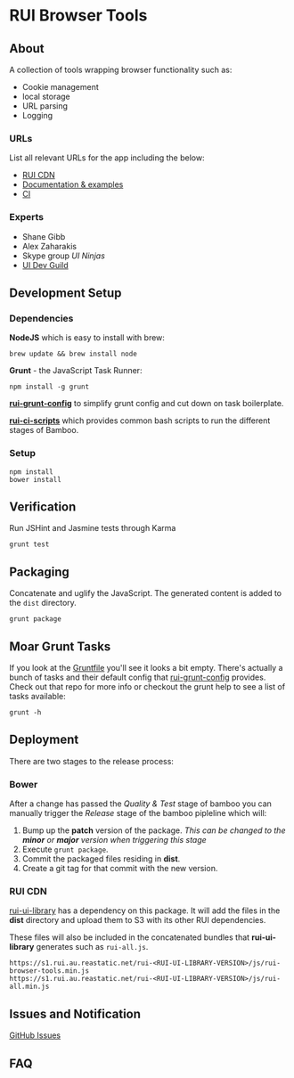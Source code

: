 # RUI Browser Tools

## About
A collection of tools wrapping browser functionality such as:

* Cookie management
* local storage
* URL parsing
* Logging

### URLs
List all relevant URLs for the app including the below:
* [RUI CDN](#rui-cdn)
* [Documentation &amp; examples](http://rea.to/ui)
* [CI](http://master.mad-ci.vpc.realestate.com.au:8085/browse/RUI-BROWSERTOOLS)

### Experts
* Shane Gibb
* Alex Zaharakis
* Skype group _UI Ninjas_
* [UI Dev Guild](https://community.rea-group.com/groups/user-interface)

## Development Setup

### Dependencies
**NodeJS** which is easy to install with brew:

    brew update && brew install node

**Grunt** - the JavaScript Task Runner:

    npm install -g grunt

**[rui-grunt-config](https://git.realestate.com.au/rui/rui-grunt-config)** to
simplify grunt config and cut down on task boilerplate.

**[rui-ci-scripts](https://git.realestate.com.au/rui/rui-ci-scripts)** which
provides common bash scripts to run the different stages of Bamboo.

### Setup

    npm install
    bower install

## Verification
Run JSHint and Jasmine tests through Karma

    grunt test

## Packaging
Concatenate and uglify the JavaScript. The generated content is added to
the `dist` directory.

    grunt package

## Moar Grunt Tasks
If you look at the [Gruntfile](Gruntfile.js) you'll see it looks a bit empty.
There's actually a bunch of tasks and their default config that
[rui-grunt-config](https://git.realestate.com.au/rui/rui-grunt-config) provides.
Check out that repo for more info or checkout the grunt help to see a list of tasks
available:

    grunt -h

## Deployment
There are two stages to the release process:

### Bower
After a change has passed the _Quality &amp; Test_ stage of bamboo you can
manually trigger the _Release_ stage of the bamboo pipleline which will:

1. Bump up the **patch** version of the package. _This can be changed to the **minor**
   or **major** version when triggering this stage_
2. Execute `grunt package`.
3. Commit the packaged files residing in **dist**.
4. Create a git tag for that commit with the new version.

### RUI CDN
[rui-ui-library](https://git.realestate.com.au/ui-development/rui-ui-library)
has a dependency on this package. It will add the files in the **dist** directory
and upload them to S3 with its other RUI dependencies.

These files will also be included in the concatenated bundles that
**rui-ui-library** generates such as `rui-all.js`.

    https://s1.rui.au.reastatic.net/rui-<RUI-UI-LIBRARY-VERSION>/js/rui-browser-tools.min.js
    https://s1.rui.au.reastatic.net/rui-<RUI-UI-LIBRARY-VERSION>/js/rui-all.min.js

## Issues and Notification
[GitHub Issues](https://git.realestate.com.au/rui/rui-browser-tools/issues)

## FAQ

